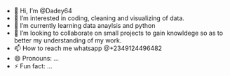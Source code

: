 - 👋 Hi, I’m @Dadey64
- 👀 I’m interested in coding, cleaning and visualizing of data.
- 🌱 I’m currently learning data anaylsis and python
- 💞️ I’m looking to collaborate on small projects to gain knowldege so as to better my understanding of my work.
- 📫 How to reach me whatsapp @+2349124496482
- 😄 Pronouns: ...
- ⚡ Fun fact: ...

<!---
Dadey64/Dadey64 is a ✨ special ✨ repository because its `README.md` (this file) appears on your GitHub profile.
You can click the Preview link to take a look at your changes.
--->
